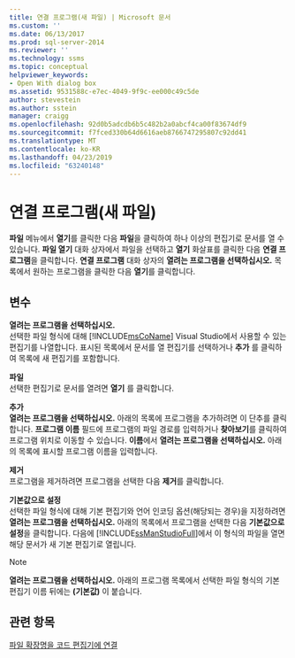 ```yaml
---
title: 연결 프로그램(새 파일) | Microsoft 문서
ms.custom: ''
ms.date: 06/13/2017
ms.prod: sql-server-2014
ms.reviewer: ''
ms.technology: ssms
ms.topic: conceptual
helpviewer_keywords:
- Open With dialog box
ms.assetid: 9531588c-e7ec-4049-9f9c-ee000c49c5de
author: stevestein
ms.author: sstein
manager: craigg
ms.openlocfilehash: 92d0b5adcdb6b5c482b2a0abcf4ca00f83674df9
ms.sourcegitcommit: f7fced330b64d6616aeb8766747295807c92dd41
ms.translationtype: MT
ms.contentlocale: ko-KR
ms.lasthandoff: 04/23/2019
ms.locfileid: "63240148"
---
```

# <a name="open-with-new-file"></a>연결 프로그램(새 파일)
  **파일** 메뉴에서 **열기**를 클릭한 다음 **파일**을 클릭하여 하나 이상의 편집기로 문서를 열 수 있습니다. **파일 열기** 대화 상자에서 파일을 선택하고 **열기** 화살표를 클릭한 다음 **연결 프로그램**을 클릭합니다. **연결 프로그램** 대화 상자의 **열려는 프로그램을 선택하십시오.** 목록에서 원하는 프로그램을 클릭한 다음 **열기**를 클릭합니다.  
  
## <a name="options"></a>변수  
 **열려는 프로그램을 선택하십시오.**  
 선택한 파일 형식에 대해 [!INCLUDE[msCoName](../../includes/msconame-md.md)] Visual Studio에서 사용할 수 있는 편집기를 나열합니다. 표시된 목록에서 문서를 열 편집기를 선택하거나 **추가** 를 클릭하여 목록에 새 편집기를 포함합니다.  
  
 **파일**  
 선택한 편집기로 문서를 열려면 **열기** 를 클릭합니다.  
  
 **추가**  
 **열려는 프로그램을 선택하십시오.** 아래의 목록에 프로그램을 추가하려면 이 단추를 클릭합니다. **프로그램 이름** 필드에 프로그램의 파일 경로를 입력하거나 **찾아보기**를 클릭하여 프로그램 위치로 이동할 수 있습니다. **이름**에서 **열려는 프로그램을 선택하십시오.** 아래의 목록에 표시할 프로그램 이름을 입력합니다.  
  
 **제거**  
 프로그램을 제거하려면 프로그램을 선택한 다음 **제거**를 클릭합니다.  
  
 **기본값으로 설정**  
 선택한 파일 형식에 대해 기본 편집기와 언어 인코딩 옵션(해당되는 경우)을 지정하려면 **열려는 프로그램을 선택하십시오.** 아래의 목록에서 프로그램을 선택한 다음 **기본값으로 설정**을 클릭합니다. 다음에 [!INCLUDE[ssManStudioFull](../../includes/ssmanstudiofull-md.md)]에서 이 형식의 파일을 열면 해당 문서가 새 기본 편집기로 열립니다.  
  
> [!NOTE]  
>  **열려는 프로그램을 선택하십시오.** 아래의 프로그램 목록에서 선택한 파일 형식의 기본 편집기 이름 뒤에는 **(기본값)** 이 붙습니다.  
  
## <a name="see-also"></a>관련 항목  
 [파일 확장명을 코드 편집기에 연결](../../relational-databases/scripting/associate-file-extensions-to-a-code-editor.md)  
